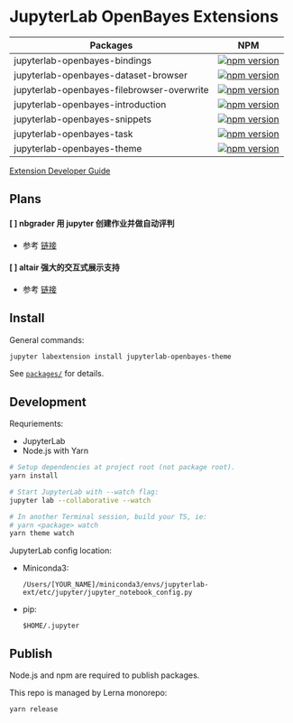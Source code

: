 # JupyterLab OpenBayes Extensions

| Packages    | NPM |
| ----------- | ----------- |
| jupyterlab-openbayes-bindings | [![npm version](https://img.shields.io/npm/v/jupyterlab-openbayes-bindings.svg?style=flat)](https://www.npmjs.com/package/jupyterlab-openbayes-bindings) |
| jupyterlab-openbayes-dataset-browser | [![npm version](https://img.shields.io/npm/v/jupyterlab-openbayes-dataset-browser.svg?style=flat)](https://www.npmjs.com/package/jupyterlab-openbayes-dataset-browser) |
| jupyterlab-openbayes-filebrowser-overwrite |[![npm version](https://img.shields.io/npm/v/jupyterlab-openbayes-filebrowser-overwrite.svg?style=flat)](https://www.npmjs.com/package/jupyterlab-openbayes-filebrowser-overwrite) |
| jupyterlab-openbayes-introduction | [![npm version](https://img.shields.io/npm/v/jupyterlab-openbayes-introduction.svg?style=flat)](https://www.npmjs.com/package/jupyterlab-openbayes-introduction) |
| jupyterlab-openbayes-snippets | [![npm version](https://img.shields.io/npm/v/jupyterlab-openbayes-snippets.svg?style=flat)](https://www.npmjs.com/package/jupyterlab-openbayes-snippets) |
| jupyterlab-openbayes-task | [![npm version](https://img.shields.io/npm/v/jupyterlab-openbayes-task.svg?style=flat)](https://www.npmjs.com/package/jupyterlab-openbayes-task) |
| jupyterlab-openbayes-theme | [![npm version](https://img.shields.io/npm/v/jupyterlab-openbayes-theme.svg?style=flat)](https://www.npmjs.com/package/jupyterlab-openbayes-theme) |

[Extension Developer Guide](https://jupyterlab.readthedocs.io/en/stable/extension/extension_dev.html)

## Plans

#### [ ] nbgrader 用 jupyter 创建作业并做自动评判
- 参考 [链接](https://nbgrader.readthedocs.io/en/stable/)

#### [ ] altair 强大的交互式展示支持
- 参考 [链接](https://towardsdatascience.com/jupyter-superpower-interactive-visualization-combo-with-python-ffc0adb37b7b)

## Install

General commands:

```bash
jupyter labextension install jupyterlab-openbayes-theme
```

See [`packages/`](packages) for details.

## Development

Requriements:

- JupyterLab
- Node.js with Yarn

```bash
# Setup dependencies at project root (not package root).
yarn install

# Start JupyterLab with --watch flag:
jupyter lab --collaborative --watch

# In another Terminal session, build your TS, ie:
# yarn <package> watch
yarn theme watch
```

JupyterLab config location:

- Miniconda3:
  ```
  /Users/[YOUR_NAME]/miniconda3/envs/jupyterlab-ext/etc/jupyter/jupyter_notebook_config.py
  ```
- pip:
  ```
  $HOME/.jupyter
  ```

## Publish

Node.js and npm are required to publish packages.

This repo is managed by Lerna monorepo:

```bash
yarn release
```
